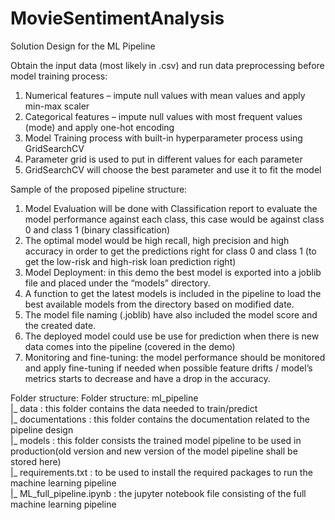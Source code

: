 # MovieSentimentAnalysis

Solution Design for the ML Pipeline

Obtain the input data (most likely in .csv) and run data preprocessing before model training process:
1. Numerical features – impute null values with mean values and apply min-max scaler
2. Categorical features – impute null values with most frequent values (mode) and apply one-hot encoding
3. Model Training process with built-in hyperparameter process using GridSearchCV
4. Parameter grid is used to put in different values for each parameter
5. GridSearchCV will choose the best parameter and use it to fit the model

Sample of the proposed pipeline structure:

1. Model Evaluation will be done with Classification report to evaluate the model performance against each class, this case would be against class 0 and class 1 (binary classification) 
2. The optimal model would be high recall, high precision and high accuracy in order to get the predictions right for class 0 and class 1 (to get the low-risk and high-risk loan prediction right)
3. Model Deployment: in this demo the best model is exported into a joblib file and placed under the “models” directory. 
4. A function to get the latest models is included in the pipeline to load the best available models from the directory based on modified date.
5. The model file naming (.joblib) have also included the model score and the created date.
6. The deployed model could use be use for prediction when there is new data comes into the pipeline (covered in the demo)
7. Monitoring and fine-tuning: the model performance should be monitored and apply fine-tuning if needed when possible feature drifts / model’s metrics starts to decrease and have a drop in the accuracy.
   
Folder structure:
Folder structure:
ml_pipeline   
|_ data : this folder contains the data needed to train/predict   
|_ documentations : this folder contains the documentation related to the pipeline design   
|_ models : this folder consists the trained model pipeline to be used in production(old version and new version of the model pipeline shall be stored here)       
   |_ requirements.txt : to be used to install the required packages to run the machine learning pipeline       
   |_ ML_full_pipeline.ipynb : the jupyter notebook file consisting of the full machine learning pipeline
